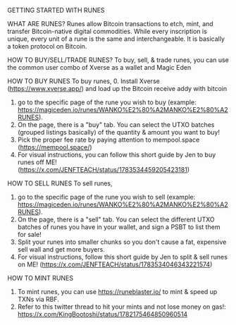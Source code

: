 GETTING STARTED WITH RUNES

WHAT ARE RUNES?
Runes allow Bitcoin transactions to etch, mint, and transfer Bitcoin-native digital commodities. While every inscription is unique, every unit of a rune is the same and interchangeable. It is basically a token protocol on Bitcoin.

HOW TO BUY/SELL/TRADE RUNES?
To buy, sell, & trade runes, you can use the common user combo of Xverse as a wallet and Magic Eden 

HOW TO BUY RUNES
To buy runes,
0. Install Xverse (https://www.xverse.app/) and load up the Bitcoin receive addy with bitcoin
1. go to the specific page of the rune you wish to buy (example: https://magiceden.io/runes/WANKO%E2%80%A2MANKO%E2%80%A2RUNES). 
2. On the page, there is a "buy" tab. You can select the UTXO batches (grouped listings basically) of the quantity & amount you want to buy! 
3. Pick the proper fee rate by paying attention to mempool.space (https://mempool.space/)
4. For visual instructions, you can follow this short guide by Jen to buy runes off ME! (https://x.com/JENFTEACH/status/1783534459205423181)

HOW TO SELL RUNES
To sell runes,
1. go to the specific page of the rune you wish to sell (example: https://magiceden.io/runes/WANKO%E2%80%A2MANKO%E2%80%A2RUNES). 
2. On the page, there is a "sell" tab. You can select the different UTXO batches of runes you have in your wallet, and sign a PSBT to list them for sale! 
3. Split your runes into smaller chunks so you don't cause a fat, expensive sell wall and get more buyers. 
4. For visual instructions, follow this short guide by Jen to split & sell runes on ME! (https://x.com/JENFTEACH/status/1783534046343221574)

HOW TO MINT RUNES
1. To mint runes, you can use https://runeblaster.io/ to mint & speed up TXNs via RBF. 
2. Refer to this twitter thread to hit your mints and not lose money on gas!: https://x.com/KingBootoshi/status/1782175464850960514